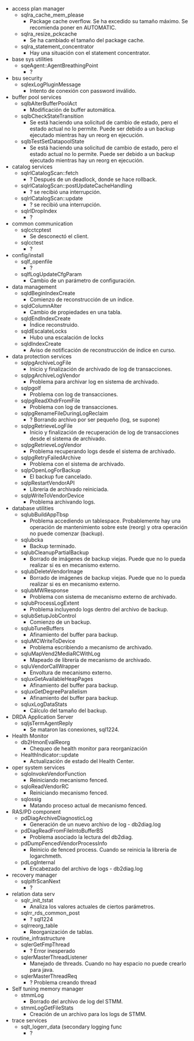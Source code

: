 
* access plan manager
  * sqlra_cache_mem_please
    * Package cache overflow. Se ha excedido su tamaño máximo. Se recomienda poner en AUTOMATIC.
  * sqlra_resize_pckcache
    * Se ha cambiado el tamaño del package cache.
  * sqlra_statement_concentrator
    * Hay una situación con el statement concentrator.
* base sys utilities
  * sqeAgent::AgentBreathingPoint
    * ?
* bsu security
  * sqlexLogPluginMessage
    * Intento de conexión con password inválido.
* buffer pool services
  * sqlbAlterBufferPoolAct
    * Modificación de buffer automática.
  * sqlbCheckStateTransition
    * Se está haciendo una solicitud de cambio de estado, pero el estado actual no lo permite. Puede ser debido a un backup ejecutado mientras hay un reorg en ejecución.
  * sqlbTestSetDatapoolState
    * Se está haciendo una solicitud de cambio de estado, pero el estado actual no lo permite. Puede ser debido a un backup ejecutado mientras hay un reorg en ejecución.
* catalog services
  * sqlrlCatalogScan::fetch
    * ? Después de un deadlock, donde se hace rollback.
  * sqlrlCatalogScan::postUpdateCacheHandling
    * ? se recibió una interrupción.
  * sqlrlCatalogScan::update
    * ? se recibió una interrupción.
  * sqlrlDropIndex
    * ?
* common communication
  * sqlcctcptest
    * Se desconectó el client.
  * sqlcctest
    * ?
* config/install
  * sqlf_openfile
    * ?
  * sqlfLogUpdateCfgParam
    * Cambio de un parámetro de configuración.
* data management
  * sqldBeginIndexCreate
    * Comienzo de reconstrucción de un índice.
  * sqldColumnAlter
    * Cambio de propiedades en una tabla.
  * sqldEndIndexCreate
    * Índice reconstruido.
  * sqldEscalateLocks
    * Hubo una escalación de locks
  * sqldIndexCreate
    * Aviso de notificación de reconstrucción de índice en curso.
* data protection services
  * sqlpgArchiveLogFile
    * Inicio y finalización de archivado de log de transacciones.
  * sqlpgArchiveLogVendor
    * Problema para archivar log en sistema de archivado.
  * sqlpgolf
    * Problema con log de transacciones.
  * sqlpgReadXhdrFromFile
    * Problema con log de transacciones.
  * sqlpgRenameFileDuringLogReclaim
    * ? Borrando archivo por ser pequeño (log, se supone)
  * sqlpgRetrieveLogFile
    * Inicio y finalización de recuperación de log de transacciones desde el sistema de archivado.
  * sqlpgRetrieveLogVendor
    * Problema recuperando logs desde el sistema de archivado.
  * sqlpgRetryFailedArchive
    * Problema con el sistema de archivado.
  * sqlpOpenLogForBackup
    * El backup fue cancelado.
  * sqlpRestartVendorAPI
    * Libreria de archivado reiniciada.
  * sqlpWriteToVendorDevice
    * Problema archivando logs.
* database utilities
  * sqlubBuildAppTbsp
    * Problema accediendo un tablespace. Probablemente hay una operación de mantenimiento sobre este (reorg) y otra operación no puede comenzar (backup).
  * sqlubcka
    * Backup terminado.
  * sqlubCleanupPartialBackup
    * Borrado de imágenes de backup viejas. Puede que no lo pueda realizar si es en mecanismo externo.
  * sqlubDeleteVendorImage
    * Borrado de imágenes de backup viejas. Puede que no lo pueda realizar si es en mecanismo externo.
  * sqlubMWResponse
    * Problema con sistema de mecanismo externo de archivado.
  * sqlubProcessLogExtent
    * Problema incluyendo logs dentro del archivo de backup.
  * sqlubSetupJobControl
    * Comienzo de un backup.
  * sqlubTuneBuffers
    * Afinamiento del buffer para backup.
  * sqluMCWriteToDevice
    * Problema escribiendo a mecanismo de archivado.
  * sqluMapVend2MediaRCWithLog
    * Mapeado de librería de mecanismo de archivado.
  * sqluVendorCallWrapper
    * Envoltura de mecanismo externo.
  * sqluxGetAvailableHeapPages
    * Afinamiento del buffer para backup.
  * sqluxGetDegreeParallelism
    * Afinamiento del buffer para backup.
  * sqluxLogDataStats
    * Cálculo del tamaño del backup.
* DRDA Application Server
  * sqljsTermAgentReply
    * Se mataron las conexiones, sql1224.
* Health Monitor
  * db2HmonEvalReorg
    * Chequeo de health monitor para reorganización
  * HealthIndicator::update
    * Actualización de estado del Health Center.
* oper system services
  * sqloInvokeVendorFunction
    * Reiniciando mecanismo fenced.
  * sqloReadVendorRC
    * Reiniciando mecanismo fenced.
  * sqlossig
    * Matando proceso actual de mecanismo fenced.
* RAS/PD component
  * pdDiagArchiveDiagnosticLog
    * Generación de un nuevo archivo de log - db2diag.log
  * pdDiagReadFromFileIntoBufferBS
    * Problema asociado la lectura del db2diag.
  * pdDumpFencedVendorProcessInfo
    * Reinicio de fenced process. Cuando se reinicia la librería de logarchmeth.
  * pdLogInternal
    * Encabezado del archivo de logs - db2diag.log
* recovery manager
  * sqlplfrScanNext
    * ?
* relation data serv
  * sqlr_init_tstat
    * Analiza los valores actuales de ciertos parámetros.
  * sqlrr_rds_common_post
    * ? sql1224
  * sqlrreorg_table
    * Reorganización de tablas.
* routine_infrastructure
  * sqlerGetFmpThread
    * ? Error inesperado
  * sqlerMasterThreadListener
    * Manejado de threads. Cuando no hay espacio no puede crearlo para java.
  * sqlerMasterThreadReq
    * ? Problema creando thread
* Self tuning memory manager
  * stmmLog
    * Borrado del archivo de log del STMM.
  * stmmLogGetFileStats
    * Creación de un archivo para los logs de STMM.
* trace services
  * sqlt_logerr_data (secondary logging func
    * ?
